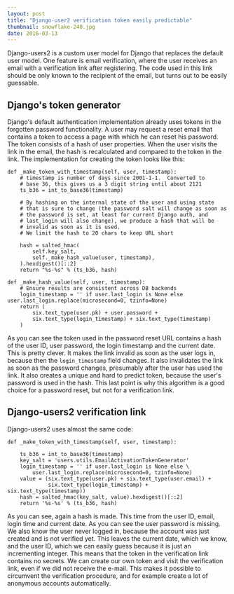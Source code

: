 ```yaml
---
layout: post
title: "Django-user2 verification token easily predictable"
thumbnail: snowflake-240.jpg
date: 2016-03-13
---
```


Django-users2 is a custom user model for Django that replaces the default user model. One feature is email verification, where the user receives an email with a verification link after registering. The code used in this link should be only known to the recipient of the email, but turns out to be easily guessable.

## Django's token generator

Django's default authentication implementation already uses tokens in the forgotten password functionality. A user may request a reset email that contains a token to access a page with which he can reset his password. The token consists of a hash of user properties. When the user visits the link in the email, the hash is recalculated and compared to the token in the link.
The implementation for creating the token looks like this:


    def _make_token_with_timestamp(self, user, timestamp):
        # timestamp is number of days since 2001-1-1.  Converted to
        # base 36, this gives us a 3 digit string until about 2121
        ts_b36 = int_to_base36(timestamp)

        # By hashing on the internal state of the user and using state
        # that is sure to change (the password salt will change as soon as
        # the password is set, at least for current Django auth, and
        # last_login will also change), we produce a hash that will be
        # invalid as soon as it is used.
        # We limit the hash to 20 chars to keep URL short

        hash = salted_hmac(
            self.key_salt,
            self._make_hash_value(user, timestamp),
        ).hexdigest()[::2]
        return "%s-%s" % (ts_b36, hash)

    def _make_hash_value(self, user, timestamp):
        # Ensure results are consistent across DB backends
        login_timestamp = '' if user.last_login is None else user.last_login.replace(microsecond=0, tzinfo=None)
        return (
            six.text_type(user.pk) + user.password +
            six.text_type(login_timestamp) + six.text_type(timestamp)
        )

As you can see the token used in the password reset URL contains a hash of the user ID, user password, the login timestamp and the current date. This is pretty clever. It makes the link invalid as soon as the user logs in, because then the `login_timestamp` field changes. It also invalidates the link as soon as the password changes, presumably after the user has used the link. It also creates a unique and hard to predict token, because the user's password is used in the hash. This last point is why this algorithm is a good choice for a password reset, but not for a verification link.

## Django-users2 verification link

Django-users2 uses almost the same code:


    def _make_token_with_timestamp(self, user, timestamp):

        ts_b36 = int_to_base36(timestamp)
        key_salt = 'users.utils.EmailActivationTokenGenerator'
        login_timestamp = '' if user.last_login is None else \
            user.last_login.replace(microsecond=0, tzinfo=None)
        value = (six.text_type(user.pk) + six.text_type(user.email) +
                 six.text_type(login_timestamp) + six.text_type(timestamp))
        hash = salted_hmac(key_salt, value).hexdigest()[::2]
        return '%s-%s' % (ts_b36, hash)

As you can see, again a hash is made. This time from the user ID, email, login time and current date. As you can see the user password is missing. We also know the user never logged in, because the account was just created and is not verified yet. This leaves the current date, which we know, and the user ID, which we can easily guess because it is just an incrementing integer. This means that the token in the verification link contains no secrets. We can create our own token and visit the verification link, even if we did not receive the e-mail. This makes it possible to circumvent the verification procedure, and for example create a lot of anonymous accounts automatically.

